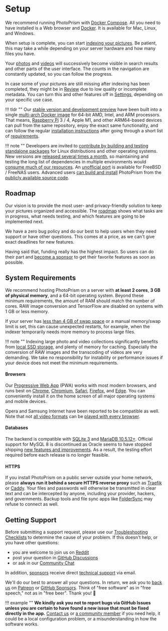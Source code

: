 # Setup

We recommend running PhotoPrism with [Docker Compose](docker-compose.md).
All you need to have installed is a Web browser and 
[Docker](https://store.docker.com/search?type=edition&offering=community). 
It is available for Mac, Linux, and Windows.

When setup is complete, you can start [indexing your pictures](../user-guide/library/index.md).
Be patient, this may take a while depending on your server hardware and how many files you have.

Your [photos](../user-guide/organize/browse.md) and [videos](../user-guide/organize/video.md) 
will successively become visible in search results and other parts of the user interface.
The counts in the navigation are constantly updated, so you can follow the progress.

In case some of your pictures are still missing after indexing has been completed, 
they might be in [Review](../user-guide/organize/review.md) due to low quality or incomplete metadata. 
You can turn this and other features off in [Settings](../user-guide/settings/general.md), 
depending on your specific use case.

!!! tldr ""
    Our [stable version and development preview](https://docs.photoprism.app/release-notes/) have been built into a
    single [multi-arch Docker image](https://hub.docker.com/r/photoprism/photoprism) for 64-bit AMD, Intel,
    and ARM processors. That means, [Raspberry Pi](raspberry-pi.md) 3 / 4, Apple M1, and other ARM64-based
    devices can pull from the same repository, enjoy the exact same functionality, and can follow the regular
    [installation instructions](docker-compose.md) after going through a short list of [requirements](raspberry-pi.md).

!!! note ""
    Developers are invited to [contribute by building and testing standalone packages](https://docs.photoprism.app/developer-guide/)
    for Linux distributions and other operating systems. New versions are [released several times a month](../release-notes.md),
    so maintaining and testing the long list of dependencies in multiple environments would [consume much of our resources](../funding.md).
    An [unofficial port](https://docs.photoprism.app/getting-started/freebsd/) is available for FreeBSD / FreeNAS users.
    Advanced users [can build and install](faq.md#building-from-source) PhotoPrism from the [publicly available source code](https://github.com/photoprism/photoprism).

## Roadmap ##

Our vision is to provide the most user- and privacy-friendly solution to keep your pictures organized and accessible.
The [roadmap](https://github.com/photoprism/photoprism/projects/5) shows what tasks are in progress, 
what needs testing, and which features are going to be implemented next.

We have a zero bug policy and do our best to help users when they need support or have other questions.
This comes at a price, as we can't give exact deadlines for new features.

Having said that, funding really has the highest impact. So users can do their part and
[become a sponsor](../funding.md) to get their favorite features as soon as possible.

## System Requirements ##

We recommend hosting PhotoPrism on a server with **at least 2 cores**, **3 GB of physical memory**, and
a 64-bit operating system. Beyond these minimum requirements, the amount of RAM should match the
number of cores. RAW image conversion and TensorFlow are disabled on systems with 1 GB or less memory.

If your server has [less than 4 GB of swap space](troubleshooting/docker.md#adding-swap) or a manual
memory/swap limit is set, this can cause unexpected restarts, for example, when the indexer temporarily
needs more memory to process large files.

!!! note ""
    Indexing large photo and video collections significantly benefits from [local SSD storage](troubleshooting/performance.md#storage),
    and plenty of memory for caching. Especially the conversion of RAW images and the transcoding of videos are very demanding.
    We take no responsibility for instability or performance issues if your device does not meet the minimum requirements.

#### Browsers ####

Our [Progressive Web App](../user-guide/pwa.md) (PWA) works with most modern browsers, and runs best on [Chrome](https://www.google.com/chrome/), [Chromium](https://www.chromium.org/getting-involved/download-chromium), [Safari](https://www.apple.com/safari/), [Firefox](https://www.mozilla.org/en-US/firefox/all/#product-desktop-release), and [Edge](https://www.microsoft.com/en-us/edge).
You can conveniently install it on the home screen of all major operating systems and mobile devices.

Opera and Samsung Internet have been reported to be compatible as well.
Note that not [all video formats](https://caniuse.com/?search=video%20format) can be [played with every browser](troubleshooting/browsers.md).

#### Databases ####

The backend is compatible with [SQLite 3](https://www.sqlite.org/) and [MariaDB 10.5.12+](https://mariadb.org/).
Official support for MySQL 8 is discontinued as Oracle seems to have stopped shipping [new features and improvements](https://github.com/photoprism/photoprism/issues/1764). As a result, the testing effort required before each release is no longer feasible.

#### HTTPS ####

If you install PhotoPrism on a public server outside your home network, please **always run it behind a secure HTTPS reverse proxy** such as [Traefik](proxies/traefik.md) or [Caddy](proxies/caddy-2.md).
Your files and passwords will otherwise be transmitted in clear text and can be intercepted by anyone, 
including your provider, hackers, and governments. Backup tools and file sync apps like [FolderSync](https://www.tacit.dk/foldersync/faq/#i-can-not-connect-to-a-non-https-webdav-server-why) 
may refuse to connect as well.

## Getting Support ##

Before submitting a support request, please use our [Troubleshooting Checklists](../getting-started/troubleshooting/index.md)
to determine the cause of your problem. If this doesn't help, or you have other questions:

- you are welcome to join us on [Reddit](https://www.reddit.com/r/photoprism/)
- post your question in [GitHub Discussions](https://github.com/photoprism/photoprism/discussions)
- or ask in our [Community Chat](https://gitter.im/browseyourlife/community)

In addition, [sponsors](../funding.md) receive direct [technical support](https://photoprism.app/contact) via email.

We'll do our best to answer all your questions. In return, we ask you to [back us](../funding.md) on [Patreon](https://www.patreon.com/photoprism) or [GitHub Sponsors](https://github.com/sponsors/photoprism).
Think of "free software" as in "free speech," not as in "free beer". Thank you! 💜

!!! example ""
    **We kindly ask you not to report bugs via GitHub Issues unless you are certain to have found a new issue that must be fixed directly in the app.**
    [Contact us](https://photoprism.app/contact) or [a community member](https://github.com/photoprism/photoprism/discussions)
    if you need help, it could be a local configuration problem, or a misunderstanding in how the software works.
